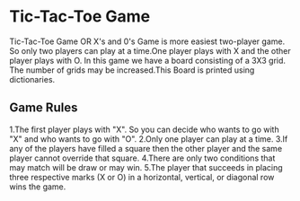 <h1>Tic-Tac-Toe Game</h1>
  
  Tic-Tac-Toe Game OR X's and 0's Game is more easiest two-player game. So only two players can play at a time.One player plays with X and the other player plays with O. In this game we have a board consisting of a 3X3 grid. The number of grids may be increased.This Board is printed using dictionaries.
  
 <h2>Game Rules</h2> 
1.The first player plays with "X". So you can decide who wants to go with "X" and who wants to go with "O".
2.Only one player can play at a time.
3.If any of the players have filled a square then the other player and the same player cannot override that square.
4.There are only two conditions that may match will be draw or may win.
5.The player that succeeds in placing three respective marks (X or O) in a horizontal, vertical, or diagonal row wins the game.
 
  
